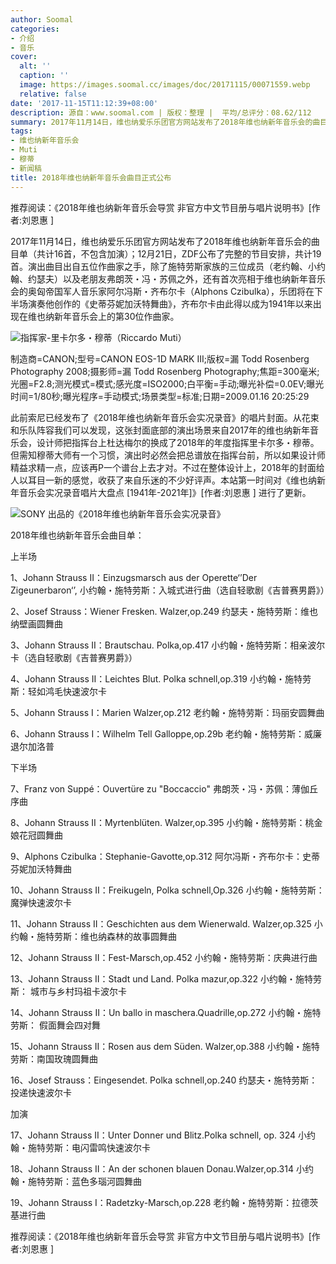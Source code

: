 ```yaml
---
author: Soomal
categories:
- 介绍
- 音乐
cover:
  alt: ''
  caption: ''
  image: https://images.soomal.cc/images/doc/20171115/00071559.webp
  relative: false
date: '2017-11-15T11:12:39+08:00'
description: 源自：www.soomal.com | 版权：整理 |  平均/总评分：08.62/112
summary: 2017年11月14日，维也纳爱乐乐团官方网站发布了2018年维也纳新年音乐会的曲目单（共计16首，不包含加演）；12月21日，ZDF公布了完整的节目安排，共计19首。曲目出自五位作曲家之手……
tags:
- 维也纳新年音乐会
- Muti
- 穆蒂
- 新闻稿
title: 2018年维也纳新年音乐会曲目正式公布
---
```


推荐阅读：《2018年维也纳新年音乐会导赏 非官方中文节目册与唱片说明书》[作者:刘恩惠 ]


2017年11月14日，维也纳爱乐乐团官方网站发布了2018年维也纳新年音乐会的曲目单（共计16首，不包含加演）；12月21日，ZDF公布了完整的节目安排，共计19首。演出曲目出自五位作曲家之手，除了施特劳斯家族的三位成员（老约翰、小约翰、约瑟夫）以及老朋友弗朗茨・冯・苏佩之外，还有首次亮相于维也纳新年音乐会的奥匈帝国军人音乐家阿尔冯斯・齐布尔卡（Alphons Czibulka），乐团将在下半场演奏他创作的《史蒂芬妮加沃特舞曲》，齐布尔卡由此得以成为1941年以来出现在维也纳新年音乐会上的第30位作曲家。

![指挥家-里卡尔多・穆蒂（Riccardo Muti）](https://images.soomal.cc/images/doc/20170101/00065740.webp)

制造商=CANON;型号=CANON EOS-1D MARK III;版权=漏 Todd Rosenberg Photography 2008;摄影师=漏 Todd Rosenberg Photography;焦距=300毫米;光圈=F2.8;测光模式=模式;感光度=ISO2000;白平衡=手动;曝光补偿=0.0EV;曝光时间=1/80秒;曝光程序=手动模式;场景类型=标准;日期=2009.01.16 20:25:29



此前索尼已经发布了《2018年维也纳新年音乐会实况录音》的唱片封面。从花束和乐队阵容我们可以发现，这张封面底部的演出场景来自2017年的维也纳新年音乐会，设计师把指挥台上杜达梅尔的换成了2018年的年度指挥里卡尔多・穆蒂。但需知穆蒂大师有一个习惯，演出时必然会把总谱放在指挥台前，所以如果设计师精益求精一点，应该再P一个谱台上去才对。不过在整体设计上，2018年的封面给人以耳目一新的感觉，收获了来自乐迷的不少好评声。本站第一时间对《维也纳新年音乐会实况录音唱片大盘点 [1941年-2021年]》[作者:刘恩惠 ]
进行了更新。

![SONY 出品的《2018年维也纳新年音乐会实况录音》](https://images.soomal.cc/images/doc/20171105/00071298.webp)





2018年维也纳新年音乐会曲目单：


上半场

1、Johann Strauss II：Einzugsmarsch aus der Operette‘’Der Zigeunerbaron‘’,
小约翰・施特劳斯：入城式进行曲（选自轻歌剧《吉普赛男爵》）

2、Josef Strauss：Wiener Fresken. Walzer,op.249
约瑟夫・施特劳斯：维也纳壁画圆舞曲

3、Johann Strauss II：Brautschau. Polka,op.417
小约翰・施特劳斯：相亲波尔卡（选自轻歌剧《吉普赛男爵》）

4、Johann Strauss II：Leichtes Blut. Polka schnell,op.319
小约翰・施特劳斯：轻如鸿毛快速波尔卡

5、Johann Strauss I：Marien Walzer,op.212
老约翰・施特劳斯：玛丽安圆舞曲

6、Johann Strauss I：Wilhelm Tell Galloppe,op.29b
老约翰・施特劳斯：威廉退尔加洛普

下半场

7、Franz von Suppé：Ouvertüre zu "Boccaccio" 
弗朗茨・冯・苏佩：薄伽丘序曲

8、Johann Strauss II：Myrtenblüten. Walzer,op.395
小约翰・施特劳斯：桃金娘花冠圆舞曲

9、Alphons Czibulka：Stephanie-Gavotte,op.312
阿尔冯斯・齐布尔卡：史蒂芬妮加沃特舞曲

10、Johann Strauss II：Freikugeln, Polka schnell,Op.326
小约翰・施特劳斯：魔弹快速波尔卡

11、Johann Strauss II：Geschichten aus dem Wienerwald. Walzer,op.325
小约翰・施特劳斯：维也纳森林的故事圆舞曲

12、Johann Strauss II：Fest-Marsch,op.452
小约翰・施特劳斯：庆典进行曲

13、Johann Strauss II：Stadt und Land. Polka mazur,op.322
小约翰・施特劳斯： 城市与乡村玛祖卡波尔卡

14、Johann Strauss II：Un ballo in maschera.Quadrille,op.272
小约翰・施特劳斯： 假面舞会四对舞

15、Johann Strauss II：Rosen aus dem Süden. Walzer,op.388
小约翰・施特劳斯：南国玫瑰圆舞曲

16、Josef Strauss：Eingesendet. Polka schnell,op.240
约瑟夫・施特劳斯：投递快速波尔卡

加演

17、Johann Strauss II：Unter Donner und Blitz.Polka schnell, op. 324
小约翰・施特劳斯：电闪雷鸣快速波尔卡

18、Johann Strauss II：An der schonen blauen Donau.Walzer,op.314
小约翰・施特劳斯：蓝色多瑙河圆舞曲

19、Johann Strauss I：Radetzky-Marsch,op.228
老约翰・施特劳斯：拉德茨基进行曲


推荐阅读：《2018年维也纳新年音乐会导赏 非官方中文节目册与唱片说明书》[作者:刘恩惠 ]